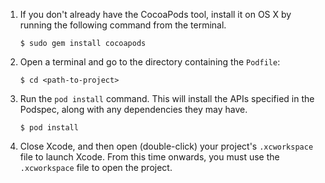 1. If you don't already have the CocoaPods tool, install it on OS X by running the following command from the terminal.

	```
	$ sudo gem install cocoapods
	```

2. Open a terminal and go to the directory containing the `Podfile`:

	```
	$ cd <path-to-project>
	```

3. Run the `pod install` command. This will install the APIs specified in the Podspec, along with any dependencies they may 
have.

	```
	$ pod install
	```

4. Close Xcode, and then open (double-click) your project's `.xcworkspace` file to launch Xcode. From this time onwards, you 
must use the `.xcworkspace` file to open the project.

